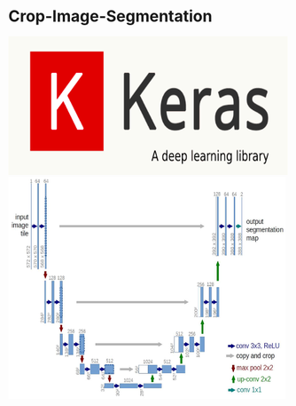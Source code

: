 # Crop-Image-Segmentation
<img src="https://github.com/DT-Repo/Crop-Image-Segmentation/blob/master/Images/keras.png" width="600" height="250">

<img src="https://github.com/DT-Repo/Crop-Image-Segmentation/blob/master/Images/UNET.jpg" width="500" height="400">
